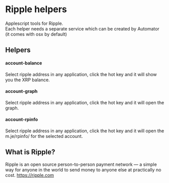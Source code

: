 Ripple helpers
=============

Applescript tools for Ripple.  
Each helper needs a separate service which can be created by Automator (it comes with osx by default)

## Helpers
#### account-balance
Select ripple address in any application, click the hot key and it will show you the XRP balance.

#### account-graph
Select ripple address in any application, click the hot key and it will open the graph.

#### account-rpinfo
Select ripple address in any application, click the hot key and it will open the m.je/rpinfo/ for the selected account.

## What is Ripple?

Ripple is an open source person-to-person payment network — a simple way for anyone in the world to send money to anyone else at practically no cost. https://ripple.com

